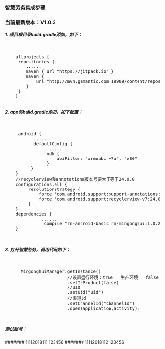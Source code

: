 ### 智慧劳务集成步骤

### 当前最新版本：V1.0.3

##### 1. 项目根目录build.gradle添加，如下：

<pre><p>
    allprojects {
     repositories {
        ......
        maven { url "https://jitpack.io" }
        maven {
            url "http://mvn.gemantic.com:19909/content/repositories/releases"
        }
     }
    }
</p></pre>

#####  2. app的build.gradle添加，如下配置：

<pre><p>
     android {
           ......
           defaultConfig {
                ......
                ndk {
                    abiFilters "armeabi-v7a", "x86"
                }
          }
    }
    //recyclerview和annotations版本号要大于等于24.0.0
    configurations.all {
         resolutionStrategy {
             force 'com.android.support:support-annotations:24.0.0'
             force 'com.android.support:recyclerview-v7:24.0.0'
         }
    }
    dependencies {
              ......
               compile "rn-android-basic:rn-mingonghui:1.0.2"
    }

</p></pre>


#####  3. 打开智慧劳务，调用代码如下：

<pre><p>
      MingonghuiManager.getInstance()
		                //设置运行环境：true   生产环境   false  测试环境
                        .setIsProduct(false)
                        //uid
                        .setUid("uid")
                        //渠道id
                        .setChannelId("channelId")
                        .open(application,activity);

</p></pre>


#####  测试账号：

####### 11112018111 123456
####### 11112018112 123456